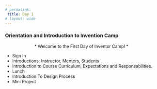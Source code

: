 ```yaml
---
# permalink: 
 title: Day 1
# layout: wide
---
```


### Orientation and Introduction to Invention Camp

 <center> * Welcome to the First Day of Inventor Camp! * </center>

- Sign In
- Introductions: Instructor, Mentors, Students
- Introduction to Course Curriculum, Expectations and Responsabilities.
- Lunch
- Introduction To Design Process
- Mini Project




